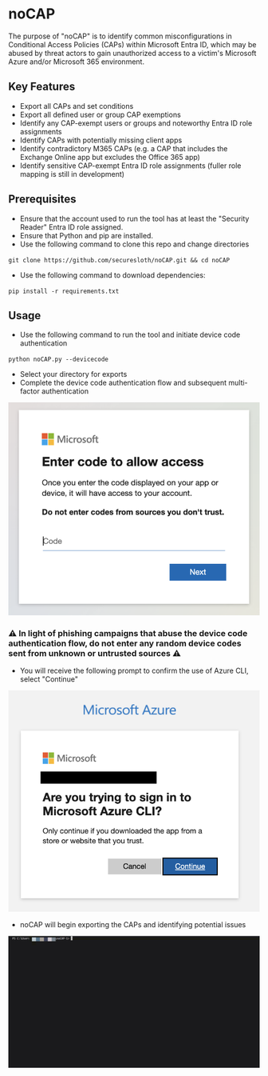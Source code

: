 # noCAP
The purpose of "noCAP" is to identify common misconfigurations in Conditional Access Policies (CAPs) within Microsoft Entra ID, which may be abused by threat actors to gain unauthorized access to a victim's Microsoft Azure and/or Microsoft 365 environment. 

## Key Features
* Export all CAPs and set conditions
* Export all defined user or group CAP exemptions 
* Identify any CAP-exempt users or groups and noteworthy Entra ID role assignments 
* Identify CAPs with potentially missing client apps 
* Identify contradictory M365 CAPs (e.g. a CAP that includes the Exchange Online app but excludes the Office 365 app)
* Identify sensitive CAP-exempt Entra ID role assignments (fuller role mapping is still in development) 

## Prerequisites
* Ensure that the account used to run the tool has at least the "Security Reader" Entra ID role assigned. 
* Ensure that Python and pip are installed. 
* Use the following command to clone this repo and change directories

` git clone https://github.com/securesloth/noCAP.git && cd noCAP `

* Use the following command to download dependencies:

` pip install -r requirements.txt `

## Usage
* Use the following command to run the tool and initiate device code authentication

` python noCAP.py --devicecode `

* Select your directory for exports
* Complete the device code authentication flow and subsequent multi-factor authentication

![Device Code Auth](assets/devicecodeauth.png)

### ⚠️ In light of phishing campaigns that abuse the device code authentication flow, do not enter any random device codes sent from unknown or untrusted sources ⚠️


* You will receive the following prompt to confirm the use of Azure CLI, select "Continue"

![Device Code Auth](assets/azcli.png)

* noCAP will begin exporting the CAPs and identifying potential issues

![Execution](assets/output.GIF)
